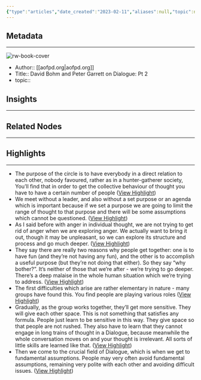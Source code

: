 ```yaml
---
{"type":"articles","date_created":"2023-02-11","aliases":null,"topic":null,"url":"https://aofpd.org/library/public-resources/david-bohm-videos/david-bohm-videos-transcript-pt-2/","layout":null,"banner":null,"dg-publish":true,"tags":null,"permalink":"/300-biblio/200-articles/david-bohm-and-peter-garrett-on-dialogue-pt-2/","dgPassFrontmatter":true,"created":"2023-10-20T12:44:19.000-05:00","updated":"2023-10-20T12:44:19.000-05:00"}
---
```


## Metadata
---
![rw-book-cover](https://readwise-assets.s3.amazonaws.com/static/images/article0.00998d930354.png)
- Author:: [[aofpd.org\|aofpd.org]]
- Title:: David Bohm and Peter Garrett on Dialogue: Pt 2
- topic::  



## Insights
---
## Related Nodes
---

## Highlights 
---
- The purpose of the circle is to have everybody in a direct relation to each other, nobody favoured, rather as in a hunter-gatherer society, You’ll find that in order to get the collective behaviour of thought you have to have a certain number of people ([View Highlight](https://read.readwise.io/read/01grz7yze0293y0jp8wv6q3zp0))
- We meet without a leader, and also without a set purpose or an agenda which is important because if we set a purpose we are going to limit the range of thought to that purpose and there will be some assumptions which cannot be questioned. ([View Highlight](https://read.readwise.io/read/01grz80cpajaaftkyx5tvkew0s))
- As I said before with anger in individual thought, we are not trying to get rid of anger when we are exploring anger. We actually want to bring it out, though it may be unpleasant, so we can explore its structure and process and go much deeper. ([View Highlight](https://read.readwise.io/read/01grz81mzsh5cmvjh2szkcawy3))
- They say there are really two reasons why people get together: one is to have fun (and they’re not having any fun), and the other is to accomplish a useful purpose (but they’re not doing that either). So they say “why bother?”. It’s neither of those that we’re after - we’re trying to go deeper. There’s a deep malaise in the whole human situation which we’re trying to address. ([View Highlight](https://read.readwise.io/read/01grz83ahneg5dnnnghsh4y4ch))
- The first difficulties which arise are rather elementary in nature - many groups have found this. You find people are playing various roles ([View Highlight](https://read.readwise.io/read/01grz87bygppwets201fh30rpm))
- Gradually, as the group works together, they’ll get more sensitive. They will give each other space. This is not something that satisfies any formula. People just learn to be sensitive in this way. They give space so that people are not rushed. They also have to learn that they cannot engage in long trains of thought in a Dialogue, because meanwhile the whole conversation moves on and your thought is irrelevant. All sorts of little skills are learned like that. ([View Highlight](https://read.readwise.io/read/01grz8aj4w01wc97gn1exb9dzj))
- Then we come to the crucial field of Dialogue, which is when we get to fundamental assumptions. People may very often avoid fundamental assumptions, remaining very polite with each other and avoiding difficult issues. ([View Highlight](https://read.readwise.io/read/01grz8bmr7j1y4n40z84p93d9a))
